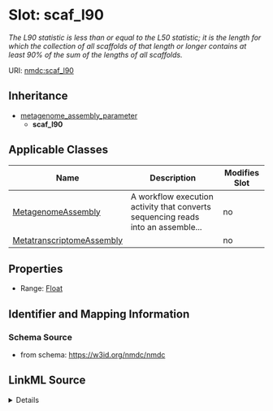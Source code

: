 # Slot: scaf_l90


_The L90 statistic is less than or equal to the L50 statistic; it is the length for which the collection of all scaffolds of that length or longer contains at least 90% of the sum of the lengths of all scaffolds._



URI: [nmdc:scaf_l90](https://w3id.org/nmdc/scaf_l90)




## Inheritance

* [metagenome_assembly_parameter](metagenome_assembly_parameter.md)
    * **scaf_l90**





## Applicable Classes

| Name | Description | Modifies Slot |
| --- | --- | --- |
[MetagenomeAssembly](MetagenomeAssembly.md) | A workflow execution activity that converts sequencing reads into an assemble... |  no  |
[MetatranscriptomeAssembly](MetatranscriptomeAssembly.md) |  |  no  |







## Properties

* Range: [Float](Float.md)





## Identifier and Mapping Information







### Schema Source


* from schema: https://w3id.org/nmdc/nmdc




## LinkML Source

<details>
```yaml
name: scaf_l90
description: The L90 statistic is less than or equal to the L50 statistic; it is the
  length for which the collection of all scaffolds of that length or longer contains
  at least 90% of the sum of the lengths of all scaffolds.
from_schema: https://w3id.org/nmdc/nmdc
rank: 1000
is_a: metagenome_assembly_parameter
alias: scaf_l90
domain_of:
- MetagenomeAssembly
- MetatranscriptomeAssembly
range: float

```
</details>